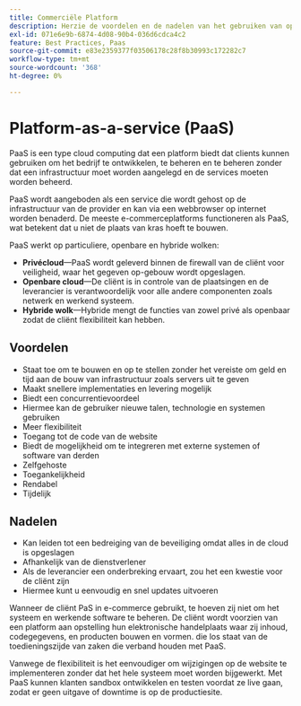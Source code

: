 ```yaml
---
title: Commerciële Platform
description: Herzie de voordelen en de nadelen van het gebruiken van oplossingen PaaS voor uw het ontvangen infrastructuur om te bepalen wat voor uw e-commerce project geschikt is.
exl-id: 071e6e9b-6874-4d08-90b4-036d6cdca4c2
feature: Best Practices, Paas
source-git-commit: e83e2359377f03506178c28f8b30993c172282c7
workflow-type: tm+mt
source-wordcount: '368'
ht-degree: 0%

---
```


# Platform-as-a-service (PaaS)

PaaS is een type cloud computing dat een platform biedt dat clients kunnen gebruiken om het bedrijf te ontwikkelen, te beheren en te beheren zonder dat een infrastructuur moet worden aangelegd en de services moeten worden beheerd.

PaaS wordt aangeboden als een service die wordt gehost op de infrastructuur van de provider en kan via een webbrowser op internet worden benaderd. De meeste e-commerceplatforms functioneren als PaaS, wat betekent dat u niet de plaats van kras hoeft te bouwen.

PaaS werkt op particuliere, openbare en hybride wolken:

- **Privécloud**—PaaS wordt geleverd binnen de firewall van de cliënt voor veiligheid, waar het gegeven op-gebouw wordt opgeslagen.
- **Openbare cloud**—De cliënt is in controle van de plaatsingen en de leverancier is verantwoordelijk voor alle andere componenten zoals netwerk en werkend systeem.
- **Hybride wolk**—Hybride mengt de functies van zowel privé als openbaar zodat de cliënt flexibiliteit kan hebben.

## Voordelen

- Staat toe om te bouwen en op te stellen zonder het vereiste om geld en tijd aan de bouw van infrastructuur zoals servers uit te geven
- Maakt snellere implementaties en levering mogelijk
- Biedt een concurrentievoordeel
- Hiermee kan de gebruiker nieuwe talen, technologie en systemen gebruiken
- Meer flexibiliteit
- Toegang tot de code van de website
- Biedt de mogelijkheid om te integreren met externe systemen of software van derden
- Zelfgehoste
- Toegankelijkheid
- Rendabel
- Tijdelijk

## Nadelen

- Kan leiden tot een bedreiging van de beveiliging omdat alles in de cloud is opgeslagen
- Afhankelijk van de dienstverlener
- Als de leverancier een onderbreking ervaart, zou het een kwestie voor de cliënt zijn
- Hiermee kunt u eenvoudig en snel updates uitvoeren

Wanneer de cliënt PaS in e-commerce gebruikt, te hoeven zij niet om het systeem en werkende software te beheren. De cliënt wordt voorzien van een platform aan opstelling hun elektronische handelplaats waar zij inhoud, codegegevens, en producten bouwen en vormen. die los staat van de toedieningszijde van zaken die verband houden met PaaS.

Vanwege de flexibiliteit is het eenvoudiger om wijzigingen op de website te implementeren zonder dat het hele systeem moet worden bijgewerkt. Met PaaS kunnen klanten sandbox ontwikkelen en testen voordat ze live gaan, zodat er geen uitgave of downtime is op de productiesite.
